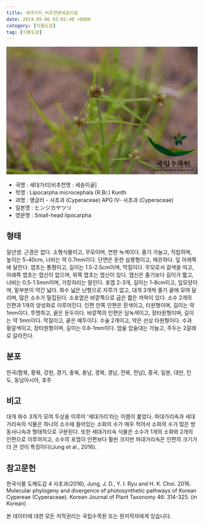 ```yaml
---
title: 세대가리_비추천명세송이골
date: 2024-05-06 03:01:40 +0800
category: [식물도감]
tag: [식물도감]
---
```




![세대가리[비추천명 : 세송이골]](/assets/img/fileUpload/plants/basic/Cyperaceae/Lipocarpha/5446/1_th2.JPG)
- 국명 : 세대가리[비추천명 : 세송이골]
- 학명 : Lipocarpha microcephala (R.Br.) Kunth
- 과명 : 앵글러 - 사초과 (Cyperaceae) APG Ⅳ- 사초과 (Cyperaceae)
- 일본명 : ヒンジカヤツリ
- 영문명 : Small-head lipocarpha


## 형태
일년생. 근경은 없다. 소형식물이고, 무모이며, 연한 녹색이다. 줄기 가늘고, 직립하며, 높이는 5-40cm, 너비는 약 0.7mm이다. 단면은 둔한 삼릉형이고, 매끈하다. 잎 아래쪽에 달린다. 엽초는 통형이고, 길이는 1.5-2.5cm이며, 막질이다. 무모로서 갈색을 띠고, 아래쪽 엽초는 엽신이 없으며, 위쪽 엽초는 엽신이 있다. 엽신은 줄기보다 길이가 짧고, 너비는 0.5-1.5mm이며, 가장자리는 말린다. 포엽 2-3개, 길이는 1-8cm이고, 잎모양이며, 밑부분이 약간 넓다. 화수 넓은 난형으로 자루가 없고, 대개 3개씩 줄기 끝에 모여 달리며, 많은 소수가 밀집된다. 소포엽은 바깥쪽으로 굽은 짧은 까락이 있다. 소수 2개의 인편과 1개의 양성화로 이루어진다. 인편 안쪽 인편은 흰색이고, 타원형이며, 길이는 약 1mm이다. 투명하고, 끝은 둔두이다. 바깥쪽의 인편은 담녹색이고, 장타원형이며, 길이는 약 1mm이다. 막질이고, 끝은 예두이다. 수술 2개이고, 약은 선상 타원형이다. 수과 황갈색이고, 장타원형이며, 길이는 0.8-1mm이다. 암술 암술대는 가늘고, 주두는 2갈래로 갈라진다.
## 분포
한국(함북, 황북, 강원, 경기, 충북, 충남, 경북, 경남, 전북, 전남), 중국, 일본, 대만, 인도, 동남아시아, 호주
## 비고
대개 화수 3개가 모여 두상을 이루어 ‘세대가리’라는 이름이 붙었다. 파대가리속과 세대가리속의 식물은 하나의 소수에 들어있는 소화의 수가 매우 적어서 소화의 수가 많은 방동사니속과 형태적으로 구분된다. 또한 세대가리속 식물은 소수가 1개의 소화와 2개의 인편으로 이루어지고, 소수의 포엽이 인편보다 훨씬 크지만 파대가리속은 인편의 크기가 더 큰 것이 특징이다(Jung et al., 2016).
## 참고문헌
한국식물 도해도감 4 사초과(2016), Jung, J. D., Y. I. Ryu and H. K. Choi. 2016. Molecular phylogeny and divergence of photosynthetic pathways of Korean Cypereae (Cyperaceae). Korean Journal of Plant Taxonomy 46: 314-325. (in Korean)






본 데이터에 대한 모든 저작권리는 국립수목원 또는 원저작자에게 있습니다.
